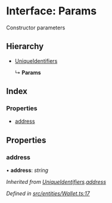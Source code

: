 # Interface: Params

Constructor parameters

## Hierarchy

* [UniqueIdentifiers](entities.uniqueidentifiers-5.md)

  ↳ **Params**

## Index

### Properties

* [address](entities.params-3.md#address)

## Properties

###  address

• **address**: *string*

*Inherited from [UniqueIdentifiers](entities.uniqueidentifiers-5.md).[address](entities.uniqueidentifiers-5.md#address)*

*Defined in [src/entities/Wallet.ts:17](https://github.com/PolymathNetwork/polymath-sdk/blob/1abe1ae/src/entities/Wallet.ts#L17)*
